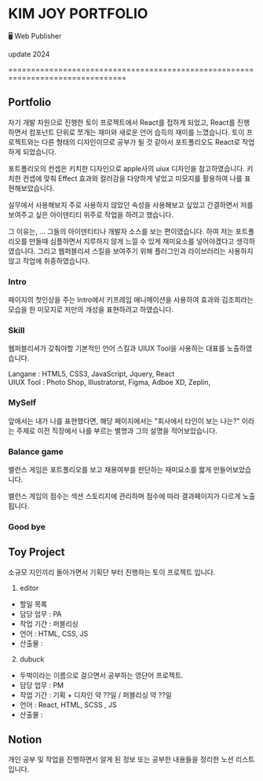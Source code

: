 # KIM JOY PORTFOLIO 
🖥️ Web Publisher 

update 2024

================================================================================
## Portfolio
자기 개발 차원으로 진행한 토이 프로젝트에서 React를 접하게 되었고, React를 진행하면서 컴포넌트 단위로 쪼개는 재미와 새로운 언어 습득의 재미를 느꼈습니다. 토이 프로젝트와는 다른 형태의 디자인이므로 공부가 될 것 같아서 포트폴리오도 React로 작업하게 되었습니다. 

포트폴리오의 컨셉은 키치한 디자인으로 apple사의 uiux 디자인을 참고하였습니다. 키치한 컨셉에 맞춰 Effect 효과와 컬러감을 다양하게 넣었고 미모지를 활용하여 나를 표현해보았습니다.

실무에서 사용해보지 주로 사용하지 않았던 속성을 사용해보고 싶었고 간결하면서 저를 보여주고 싶은 아이덴티티 위주로 작업을 하려고 했습니다. 

그 이유는, 
... 그들의 아이덴티티나 개발자 소스를 보는 편이였습니다. 하여 저는 포트폴리오를 만들때 심플하면서 지루하지 않게 느낄 수 있게 재미요소를 넣어야겠다고 생각하였습니다. 그리고 웹퍼블리셔 스킬을 보여주기 위해 플러그인과 라이브러리는 사용하지 않고 작업에 취중하였습니다.



### Intro
페이지의 첫인상을 주는 Intro에서 키프레임 애니메이션을 사용하여 효과와 김조희라는 모습을 한 미모지로 저만의 개성을 표현하려고 하였습니다.



### Skill
웹퍼블리셔가 갖춰야할 기본적인 언어 스킬과 UIUX Tool을 사용하는 대표를 노출하였습니다.

Langane : HTML5, CSS3, JavaScript, Jquery, React  
UIUX Tool : Photo Shop, Illustratorst, Figma, Adboe XD, Zeplin,

### MySelf
앞에서는 내가 나를 표현했다면, 해당 페이지에서는 "회사에서 타인이 보는 나는?" 이라는 주제로 이전 직장에서 나를 부르는 별명과 그의 설명을 적어보았습니다.


### Balance game 
밸런스 게임은 포트폴리오를 보고 채용여부를 판단하는 재미요소를 짧게 만들어보았습니다. 

밸런스 게임의 점수는 섹션 스토리지에 관리하며 점수에 따라 결과페이지가 다르게 노출됩니다. 


### Good bye












## Toy Project
소규모 지인끼리 돌아가면서 기획단 부터 진행하는 토이 프로젝트 입니다.


1. editor 
  - 할일 목록
  - 담당 업무 : PA
  - 작업 기간 : 퍼블리싱 
  - 언어 : HTML, CSS, JS
  - 산출물 : 
2. dubuck 
  - 두벅이라는 이름으로 걸으면서 공부하는 영단어 프로젝트.
  - 담당 업무 : PM 
  - 작업 기간 : 기획 + 디자인 약 ??일 / 퍼블리싱 약 ??일  
  - 언어 : React, HTML, SCSS , JS
  - 산출물 : 



## Notion 
개인 공부 및 작업을 진행하면서 알게 된 정보 또는 공부한 내용들을 정리한 노션 리스트 입니다.